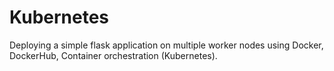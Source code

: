 # Kubernetes

Deploying a simple flask application on multiple worker nodes using Docker, DockerHub, Container orchestration (Kubernetes).
